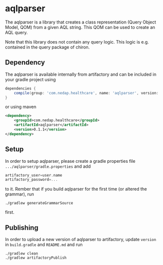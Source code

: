# aqlparser

The aqlparser is a library that creates a class representation (Query Object Model, QOM) from a given AQL string.
This QOM can be used to create an AQL query.

Note that this library does not contain any query logic. This logic is e.g. contained in the query package of chiron.
 
## Dependency
The aqlparser is available internally from artifactory and can be included in your gradle project using
```gradle
dependencies {
    compile(group: 'com.nedap.healthcare', name: 'aqlparser', version: '0.1.1')
}
```
or using maven
```xml
<dependency>
    <groupId>com.nedap.healthcare</groupId>
    <artifactId>aqlparser</artifactId>
    <version>0.1.1</version>
</dependency>
```

## Setup
In order to setup aqlparser, please create a gradle properties file ```.../aqlparser/gradle.properties``` and add
```gradle
artifactory_user=user.name
artifactory_password=...
```
to it. Rember that if you build aqlparser for the first time (or altered the grammar), run
```shell script
./gradlew generateGrammarSource
```
first.

## Publishing
In order to upload a new version of aqlparser to artifactory, update ```version``` in ```build.gradle``` and 
```README.md``` and run 
```shell script
./gradlew clean
./gradlew artifactoryPublish
```